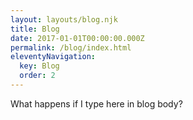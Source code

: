 ```yaml
---
layout: layouts/blog.njk
title: Blog
date: 2017-01-01T00:00:00.000Z
permalink: /blog/index.html
eleventyNavigation:
  key: Blog
  order: 2
---
```

What happens if I type here in blog body?